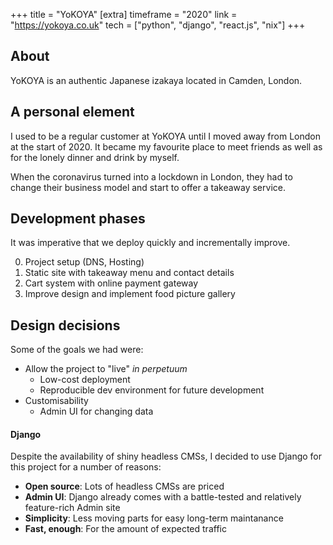 +++
title = "YoKOYA"
[extra]
timeframe = "2020"
link = "https://yokoya.co.uk"
tech = ["python", "django", "react.js", "nix"]
+++

## About

YoKOYA is an authentic Japanese izakaya located in Camden, London. 

## A personal element

I used to be a regular customer at YoKOYA until I moved away from London at the start of 2020. It became my favourite place to meet friends as well as for the lonely dinner and drink by myself.

When the coronavirus turned into a lockdown in London, they had to change their business model and start to offer a takeaway service.

## Development phases

It was imperative that we deploy quickly and incrementally improve.

0. Project setup (DNS, Hosting)
1. Static site with takeaway menu and contact details
2. Cart system with online payment gateway
3. Improve design and implement food picture gallery

## Design decisions

Some of the goals we had were:

- Allow the project to "live" *in perpetuum*
  - Low-cost deployment
  - Reproducible dev environment for future development
- Customisability
  - Admin UI for changing data


#### Django

Despite the availability of shiny headless CMSs, I decided to use Django for this project for a number of reasons:

- **Open source**: Lots of headless CMSs are priced
- **Admin UI**: Django already comes with a battle-tested and relatively feature-rich Admin site
- **Simplicity**: Less moving parts for easy long-term maintanance
- **Fast, enough**: For the amount of expected traffic

<!-- #### Nix

Perpetually reproducible. -->
